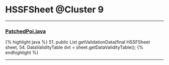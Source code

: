 # HSSFSheet @Cluster 9

***

### [PatchedPoi.java](https://searchcode.com/codesearch/view/72854649/)
{% highlight java %}
51. public List<HSSFDataValidation> getValidationData(final HSSFSheet sheet,
54.   DataValidityTable dvt = sheet.getDataValidityTable();
{% endhighlight %}

***

